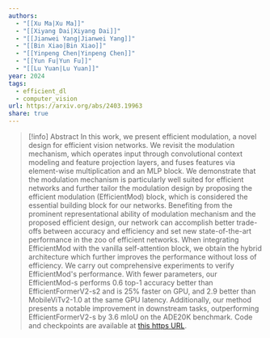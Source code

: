 ```yaml
---
authors:
  - "[[Xu Ma|Xu Ma]]"
  - "[[Xiyang Dai|Xiyang Dai]]"
  - "[[Jianwei Yang|Jianwei Yang]]"
  - "[[Bin Xiao|Bin Xiao]]"
  - "[[Yinpeng Chen|Yinpeng Chen]]"
  - "[[Yun Fu|Yun Fu]]"
  - "[[Lu Yuan|Lu Yuan]]"
year: 2024
tags:
  - efficient_dl
  - computer_vision
url: https://arxiv.org/abs/2403.19963
share: true
---
```

> [!info] Abstract
> In this work, we present efficient modulation, a novel design for efficient vision networks. We revisit the modulation mechanism, which operates input through convolutional context modeling and feature projection layers, and fuses features via element-wise multiplication and an MLP block. We demonstrate that the modulation mechanism is particularly well suited for efficient networks and further tailor the modulation design by proposing the efficient modulation (EfficientMod) block, which is considered the essential building block for our networks. Benefiting from the prominent representational ability of modulation mechanism and the proposed efficient design, our network can accomplish better trade-offs between accuracy and efficiency and set new state-of-the-art performance in the zoo of efficient networks. When integrating EfficientMod with the vanilla self-attention block, we obtain the hybrid architecture which further improves the performance without loss of efficiency. We carry out comprehensive experiments to verify EfficientMod's performance. With fewer parameters, our EfficientMod-s performs 0.6 top-1 accuracy better than EfficientFormerV2-s2 and is 25% faster on GPU, and 2.9 better than MobileViTv2-1.0 at the same GPU latency. Additionally, our method presents a notable improvement in downstream tasks, outperforming EfficientFormerV2-s by 3.6 mIoU on the ADE20K benchmark. Code and checkpoints are available at [this https URL](https://github.com/ma-xu/EfficientMod).